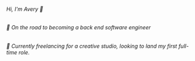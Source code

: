 ###### Hi, I'm Avery 👋
###### 🌱 On the road to becoming a back end software engineer
###### 🌱 Currently freelancing for a creative studio, looking to land my first full-time role.

<!--
**AveryCS/AveryCS** is a ✨ _special_ ✨ repository because its `README.md` (this file) appears on your GitHub profile.

Here are some ideas to get you started:

- 🔭 I’m currently working on ...
- 🌱 I’m currently learning ...
- 👯 I’m looking to collaborate on ...
- 🤔 I’m looking for help with ...
- 💬 Ask me about ...
- 📫 How to reach me: ...
- 😄 Pronouns: ...
- ⚡ Fun fact: ...
-->
